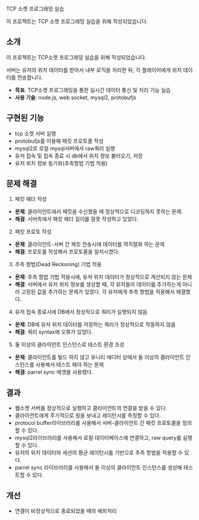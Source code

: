 TCP 소켓 프로그래밍 실습

 이 프로젝트는 TCP 소켓 프로그래밍 실습을 위해 작성되었습니다.

 

## 소개
 이 프로젝트는 TCP소켓 프로그래밍 실습을 위해 작성되었습니다.

 서버는 유저의 위치 데이터를 받아서 내부 로직을 처리한 뒤, 각 플레이어에게 위치 데이터를 전송합니다.

- **목표**: TCP소켓 프로그래밍을 통한 실시간 데이터 통신 및 처리 기능 실습
- **사용 기술**: node.js, web socket, mysql2, protobufjs

## 구현된 기능
- tcp 소켓 서버 실행
- protobufjs를 이용해 패킷 프로토콜 작성
- mysql2로 로컬 mysql서버에서 raw쿼리 실행
- 유저 접속 및 접속 종료 시 db에서 위치 정보 불러오기, 저장
- 유저 위치 정보 동기화(추측항법 기법 적용)

## 문제 해결
1. 패킷 헤더 작성
- **문제**: 클라이언트에서 패킷을 수신했을 때 정상적으로 디코딩하지 못하는 문제.
- **해결**: 서버측에서 패킷 헤더 길이를 잘못 작성하고 있었다.
2. 패킷 프로토 작성
- **문제**: 클라이언트-서버 간 패킷 전송시에 데이터를 역직렬화 하는 문제
- **해결**: 프로토를 작성해서 프로토콜을 일치시켰다.
3. 추측 항법(Dead Reckoning) 기법 적용
- **문제**: 추측 항법 기법 적용시에, 유저 위치 데이터가 정상적으로 계산되지 않는 문제
- **해결**: 서버에서 유저 위치 정보를 생성할 때, 각 유저들의 데이터를 추가하는게 아니라 고정된 값을 추가하는 문제가 있었다. 각 유저에게 추측 항법을 적용해서 해결했다.
4. 유저 접속 종료시에 DB에서 정상적으로 쿼리가 실행되지 않음
- **문제**: DB에 유저 위치 데이터를 저장하는 쿼리가 정상적으로 작동하지 않음
- **해결**: 쿼리 syntax에 오류가 있었다.
5. 둘 이상의 클라이언트 인스턴스로 테스트 환경 조성
- **문제**: 클라이언트를 빌드 하지 않고 유니티 에디터 상에서 둘 이상의 클라이언트 인스턴스를 사용해서 테스트 해야 하는 문제
- **해결**: parrel sync 에셋을 사용했다.

## 결과
- 웹소켓 서버를 정상적으로 실행하고 클라이언트의 연결을 받을 수 있다.
- 클라이언트에게 주기적으로 핑을 보내고 레이턴시를 측정할 수 있다.
- protocol buffer라이브러리를 사용해서 서버-클라이언트 간 패킷 프로토콜을 정의할 수 있다.
- mysql2라이브러리를 사용해서 로컬 데이터베이스에 연결하고, raw query를 실행할 수 있다.
- 유저의 위치 데이터와 세션의 평균 레이턴시를 기반으로 추측 항법을 적용할 수 있다.
- parrel sync 라이브러리를 사용해서 둘 이상의 클라이언트 인스턴스를 생성해 테스트할 수 있다.
## 개선
- 연결이 비정상적으로 종료되었을 때의 예외처리
